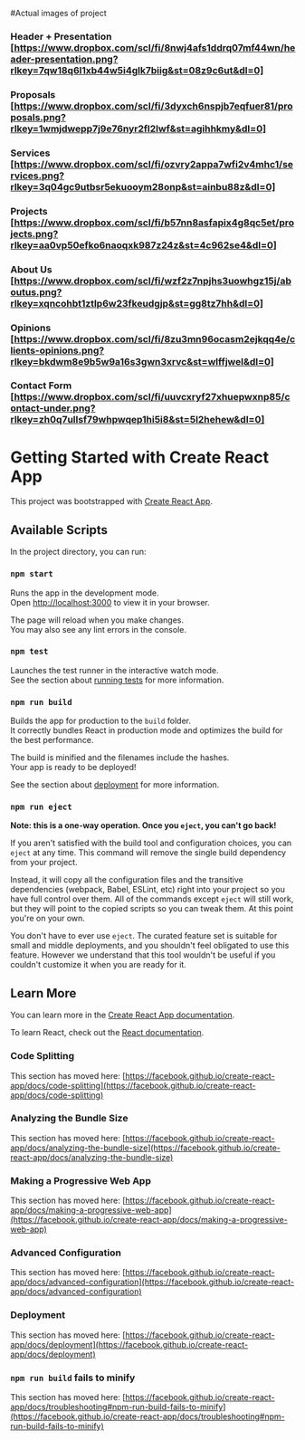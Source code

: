 #Actual images of project
### Header + Presentation [https://www.dropbox.com/scl/fi/8nwj4afs1ddrq07mf44wn/header-presentation.png?rlkey=7qw18q6l1xb44w5i4glk7biig&st=08z9c6ut&dl=0]

### Proposals [https://www.dropbox.com/scl/fi/3dyxch6nspjb7eqfuer81/proposals.png?rlkey=1wmjdwepp7j9e76nyr2fl2lwf&st=agihhkmy&dl=0]

### Services [https://www.dropbox.com/scl/fi/ozvry2appa7wfi2v4mhc1/services.png?rlkey=3q04gc9utbsr5ekuooym28onp&st=ainbu88z&dl=0]

### Projects [https://www.dropbox.com/scl/fi/b57nn8asfapix4g8qc5et/projects.png?rlkey=aa0vp50efko6naoqxk987z24z&st=4c962se4&dl=0]

### About Us [https://www.dropbox.com/scl/fi/wzf2z7npjhs3uowhgz15j/aboutus.png?rlkey=xqncohbt1ztlp6w23fkeudgjp&st=gg8tz7hh&dl=0]

### Opinions [https://www.dropbox.com/scl/fi/8zu3mn96ocasm2ejkqq4e/clients-opinions.png?rlkey=bkdwm8e9b5w9a16s3gwn3xrvc&st=wlffjwel&dl=0]

### Contact Form [https://www.dropbox.com/scl/fi/uuvcxryf27xhuepwxnp85/contact-under.png?rlkey=zh0q7ullsf79whpwqep1hi5i8&st=5l2hehew&dl=0]


# Getting Started with Create React App

This project was bootstrapped with [Create React App](https://github.com/facebook/create-react-app).

## Available Scripts

In the project directory, you can run:

### `npm start`

Runs the app in the development mode.\
Open [http://localhost:3000](http://localhost:3000) to view it in your browser.

The page will reload when you make changes.\
You may also see any lint errors in the console.

### `npm test`

Launches the test runner in the interactive watch mode.\
See the section about [running tests](https://facebook.github.io/create-react-app/docs/running-tests) for more information.

### `npm run build`

Builds the app for production to the `build` folder.\
It correctly bundles React in production mode and optimizes the build for the best performance.

The build is minified and the filenames include the hashes.\
Your app is ready to be deployed!

See the section about [deployment](https://facebook.github.io/create-react-app/docs/deployment) for more information.

### `npm run eject`

**Note: this is a one-way operation. Once you `eject`, you can't go back!**

If you aren't satisfied with the build tool and configuration choices, you can `eject` at any time. This command will remove the single build dependency from your project.

Instead, it will copy all the configuration files and the transitive dependencies (webpack, Babel, ESLint, etc) right into your project so you have full control over them. All of the commands except `eject` will still work, but they will point to the copied scripts so you can tweak them. At this point you're on your own.

You don't have to ever use `eject`. The curated feature set is suitable for small and middle deployments, and you shouldn't feel obligated to use this feature. However we understand that this tool wouldn't be useful if you couldn't customize it when you are ready for it.

## Learn More

You can learn more in the [Create React App documentation](https://facebook.github.io/create-react-app/docs/getting-started).

To learn React, check out the [React documentation](https://reactjs.org/).

### Code Splitting

This section has moved here: [https://facebook.github.io/create-react-app/docs/code-splitting](https://facebook.github.io/create-react-app/docs/code-splitting)

### Analyzing the Bundle Size

This section has moved here: [https://facebook.github.io/create-react-app/docs/analyzing-the-bundle-size](https://facebook.github.io/create-react-app/docs/analyzing-the-bundle-size)

### Making a Progressive Web App

This section has moved here: [https://facebook.github.io/create-react-app/docs/making-a-progressive-web-app](https://facebook.github.io/create-react-app/docs/making-a-progressive-web-app)

### Advanced Configuration

This section has moved here: [https://facebook.github.io/create-react-app/docs/advanced-configuration](https://facebook.github.io/create-react-app/docs/advanced-configuration)

### Deployment

This section has moved here: [https://facebook.github.io/create-react-app/docs/deployment](https://facebook.github.io/create-react-app/docs/deployment)

### `npm run build` fails to minify

This section has moved here: [https://facebook.github.io/create-react-app/docs/troubleshooting#npm-run-build-fails-to-minify](https://facebook.github.io/create-react-app/docs/troubleshooting#npm-run-build-fails-to-minify)

